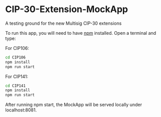 # CIP-30-Extension-MockApp
A testing ground for the new Multisig CIP-30 extensions

To run this app, you will need to have [npm](https://docs.npmjs.com/downloading-and-installing-node-js-and-npm) installed. Open a terminal and type:

For CIP106:
```bash
cd CIP106
npm install
npm run start
```

For CIP141:
```bash
cd CIP141
npm install
npm run start
```

After running npm start, the MockApp will be served locally under localhost:8081.

